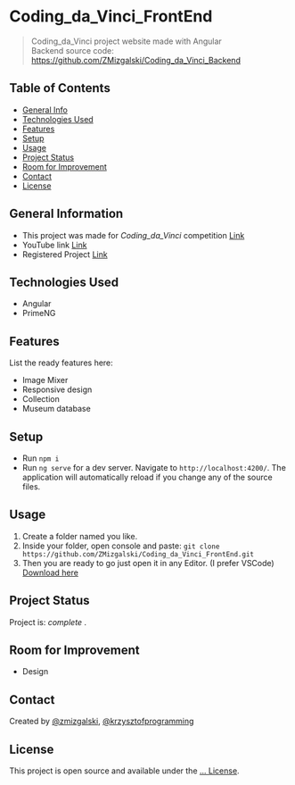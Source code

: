 # Coding_da_Vinci_FrontEnd
> Coding_da_Vinci project website made with Angular  
> Backend source code: https://github.com/ZMizgalski/Coding_da_Vinci_Backend

## Table of Contents
* [General Info](#general-information)
* [Technologies Used](#technologies-used)
* [Features](#features)
* [Setup](#setup)
* [Usage](#usage)
* [Project Status](#project-status)
* [Room for Improvement](#room-for-improvement)
* [Contact](#contact)
* [License](#license)

## General Information
- This project was made for _Coding_da_Vinci_ competition [Link](https://codingdavinci.de/)
- YouTube link [Link](https://youtu.be/TElqo7OIwqQ)
- Registered Project [Link](https://codingdavinci.de/projekte/abstract-visioner)

## Technologies Used
- Angular
- PrimeNG

## Features
List the ready features here:
- Image Mixer 
- Responsive design
- Collection
- Museum database

## Setup
- Run `npm i`
- Run `ng serve` for a dev server. Navigate to `http://localhost:4200/`. The application will automatically reload if you change any of the source files.

## Usage
1. Create a folder named you like.
2. Inside your folder, open console and paste: `git clone https://github.com/ZMizgalski/Coding_da_Vinci_FrontEnd.git`
3. Then you are ready to go just open it in any Editor. (I prefer VSCode) [Download here](https://code.visualstudio.com/)

## Project Status
Project is:  _complete_ .

## Room for Improvement
- Design

## Contact
Created by [@zmizgalski](https://zmizgalski.github.io/), [@krzysztofprogramming](https://krzysztofprogramming.github.io/)


## License
This project is open source and available under the [... License](https://github.com/ZMizgalski/Coding_da_Vinci_FrontEnd/blob/main/LICENSE).

